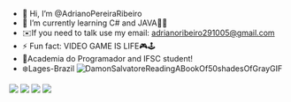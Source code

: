 - 👋 Hi, I’m @AdrianoPereiraRibeiro 
- 🌱 I’m currently learning C#  and JAVA😵‍💫
- ✉️If you need to talk use my email: adrianoribeiro291005@gmail.com
- ⚡ Fun fact: VIDEO GAME IS LIFE🎮🕹️ 
- 📒Academia do Programador and IFSC student!
- ❄️Lages-Brazil
   ![DamonSalvatoreReadingABookOf50shadesOfGrayGIF](https://github.com/AdrianoPereiraRibeiro/AdrianoPereiraRibeiro/assets/161324428/e81f5e89-fd66-4813-8a3b-ce801a67a76b)

<!---
AdrianoPereiraRibeiro/AdrianoPereiraRibeiro is a ✨ special ✨ repository because its `README.md` (this file) appears on your GitHub profile.
You can click the Preview link to take a look at your changes.
---><div> 
  <a href="https://www.youtube.com/channel/UCUMwWwmTGFKVGbEpmepA1VQ" target="_blank"><img src="https://img.shields.io/badge/YouTube-FF0000?style=for-the-badge&logo=youtube&logoColor=white" target="_blank"></a>
  <a href="https://www.instagram.com/adrianodidiribeiro/" target="_blank"><img src="https://img.shields.io/badge/-Instagram-%23E4405F?style=for-the-badge&logo=instagram&logoColor=white" target="_blank"></a>
 	<a href="https://www.twitch.tv/pdb_budico06" target="_blank"><img src="https://img.shields.io/badge/Twitch-9146FF?style=for-the-badge&logo=twitch&logoColor=white" target="_blank"></a>
  <a href="https://www.linkedin.com/in/adriano-pereira-ribeiro-649711284/" target="_blank"><img src="https://img.shields.io/badge/-LinkedIn-%230077B5?style=for-the-badge&logo=linkedin&logoColor=white" target="_blank"></a> 
  
</div>

  
